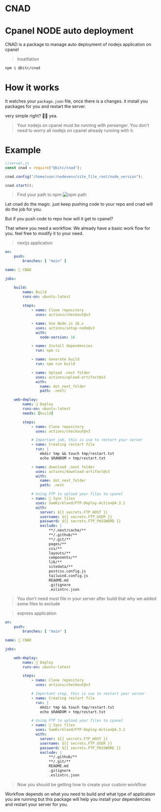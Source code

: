 # CNAD
# Cpanel NODE auto deployment

CNAD is a package to manage auto deployment of nodejs application on cpanel

> Insatllation
```bash
npm i @bitc/cnad
```

# How it works
It watches your `package.json` file, once there is a changes. it install you packages for you and restart the server.

very simple right? 🙂🤩 yea.

> Your nodejs on cpanel must be running with persenger.
> You don't need to worry all nodejs on cpanel already running with it.

# Example
```js
//server,js
const cnad = require("@bitc/cnad");

cnad.config("/home/user/nodevenv/site_file_root/node_version");

cnad.start();
```

> Find your path to npm
![npm path](https://user-images.githubusercontent.com/52476329/189543876-7e0e2358-7004-4af3-b083-ffdc8b4bb6ff.png)


Let cnad do the magic. just keep pushing code to your repo and cnad will do the job for you.

But if you push code to repo how will it get to cpanel?

That where you need a workflow. We already have a basic work flow for you. feel free to modify it to your need.

> nextjs application
```yml
on:
    push:
        branches: [ "main" ]

name: 🚀 CNAD

jobs:

    build:
        name: Build
        runs-on: ubuntu-latest
        
        steps:
            - name: Clone repository
              uses: actions/checkout@v3

            - name: Use Node.js 16.x
              uses: actions/setup-node@v3
              with:
                node-version: 16

            - name: Install dependencies
              run: npm ci

            - name: Generate build
              run: npm run build

            - name: Upload .next folder
              uses: actions/upload-artifact@v3
              with:
                name: dot_next_folder
                path: .next/

    web-deploy:
        name: 🎉 Deploy
        runs-on: ubuntu-latest
        needs: [build]

        steps:
            - name: Clone repository
              uses: actions/checkout@v3

			# Important job, this is use to restart your server
            - name: Creating restart file
              run: |
                mkdir tmp && touch tmp/restart.txt 
                echo $RANDOM > tmp/restart.txt

            - name: download .next folder
              uses: actions/download-artifact@v3
              with:
                name: dot_next_folder
                path: .next

			# Using FTP to upload your files to cpanel
            - name: 📂 Sync files
              uses: SamKirkland/FTP-Deploy-Action@4.3.2
              with:
                server: ${{ secrets.FTP_HOST }}
                username: ${{ secrets.FTP_USER }}
                password: ${{ secrets.FTP_PASSWORD }}
                exclude: |
                    **/.next/cache/**
                    **/.github/**
                    **/.git/**
                    pages/**
                    css/**
                    layouts/**
                    components/**
                    lib/**
                    sitedata/**
                    postcss.config.js
                    tailwind.config.js
                    README.md
                    .gitignore
                    .eslintrc.json
```

> You don't need most file in your server after build that why we added some
files to exclude

> express application
```yml
on:
    push:
        branches: [ "main" ]

name: 🚀 CNAD

jobs:

    web-deploy:
        name: 🎉 Deploy
        runs-on: ubuntu-latest

        steps:
            - name: Clone repository
              uses: actions/checkout@v3

			# Important step, this is use to restart your server
            - name: Creating restart file
              run: |
                mkdir tmp && touch tmp/restart.txt 
                echo $RANDOM > tmp/restart.txt

			# Using FTP to upload your files to cpanel
            - name: 📂 Sync files
              uses: SamKirkland/FTP-Deploy-Action@4.3.2
              with:
                server: ${{ secrets.FTP_HOST }}
                username: ${{ secrets.FTP_USER }}
                password: ${{ secrets.FTP_PASSWORD }}
                exclude: |
                    **/.github/**
                    **/.git/**
                    README.md
                    .gitignore
                    .eslintrc.json
```

> Now you should be getting how to create your custom workflow

Workflow depends on what you need to build and what type of application
you are running but this package will help you install your dependencies and restart your server for you.


